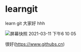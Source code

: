 # learngit
learn git 
大家好
hhh


![屏幕快照 2021-03-11 下午6 10 05](https://user-images.githubusercontent.com/36979906/116189281-48ca1d80-a75b-11eb-8bf9-0be482f881f4.png)



很好(https://www.githubs.cn)
